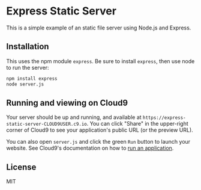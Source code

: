 Express Static Server
=====================

This is a simple example of an static file server using Node.js and Express.

Installation
------------

This uses the npm module `express`. Be sure to install `express`, then use node
to run the server:

```sh
npm install express
node server.js
```

Running and viewing on Cloud9
-----------------------------
Your server should be up and running, and available at 
`https://express-static-server-CLOUD9USER.c9.io`. You can click "Share" in the
upper-right corner of Cloud9 to see your application's public URL (or the preview URL).

You can also open `server.js` and click the green `Run` button to launch your
website. See Cloud9's documentation on how to [run an application](https://docs.c9.io/docs/run-an-application).

License
-------
MIT